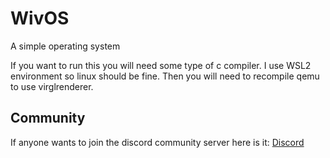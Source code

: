 # WivOS

A simple operating system

If you want to run this you will need some type of c compiler. I use WSL2 environment so linux should be fine.
Then you will need to recompile qemu to use virglrenderer.

## Community

If anyone wants to join the discord community server here is it:
[Discord](https://discord.gg/r7j23A2tHG)